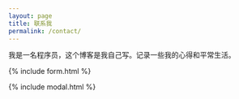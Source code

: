 ```yaml
---
layout: page
title: 联系我
permalink: /contact/
---
```


我是一名程序员，这个博客是我自己写。记录一些我的心得和平常生活。

{% include form.html %}

{% include modal.html %}
